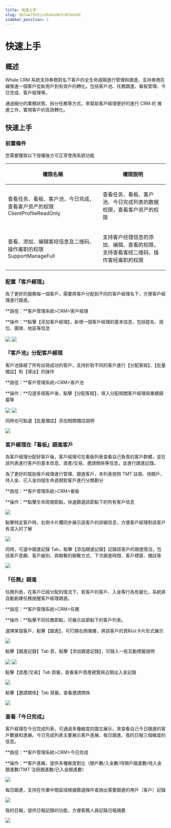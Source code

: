 ```yaml
---
title: 快速上手
slug: QUlww7SV3iiohxkxUb7c8CkenXd
sidebar_position: 1
---
```



# 快速上手

## 概述

Whale CRM 系統支持券商對名下客戶的全生命週期進行管理和跟進，支持券商在線推進一個客戶從新用戶到有效戶的轉化。包括客戶池、任務跟進、看板管理、今日完成、客戶經理等。

通過細分的業務狀態、拆分任務等方式，來幫助客戶經理更好的進行 CRM 的 推進工作，實現客戶的高效轉化。

## 快速上手

### 前置條件

您需要獲取以下授權後方可正常使用系統功能

<table header_row="1">
<colgroup>
<col width="437"/>
<col width="393"/>
</colgroup>
<thead>
<tr><th><p>權限名稱</p></th><th><p>權限說明</p></th></tr>
</thead>
<tbody>
<tr><td><p>查看任务、看板、客户池、今日完成，查看客户资产的权限<br/>ClientProfileReadOnly</p></td><td><p>查看任务、看板、客户池、今日完成列表的数据权限，查看客户资产的权限</p></td></tr>
<tr><td><p>查看、添加、编辑客经信息及二维码、操作离职的权限<br/>SupportManageFull</p></td><td><p>支持客户经理信息的添加、编辑、查看的权限，支持查看客经二维码、操作客经离职的权限</p></td></tr>
</tbody>
</table>

### 配置『客戶經理』

為了更好的服務每一個客戶，需要將客戶分配到不同的客戶經理名下，方便客戶經理進行跟進。

**路徑：**客戶管理系統&gt;CRM&gt;客戶經理

**操作：**點擊【添加客戶經理】，新增一個客戶經理的基本信息，包括姓名、崗位、團隊、地區等信息

<img src="/assets/Rotvb1CykoyT2JxRZFIcDQLRn0e.png" src-width="3232" src-height="1526" align="center"/>

<img src="/assets/HzbIbFER8oXYfixKYfjclMXVnNd.png" src-width="1280" src-height="669" align="center"/>

### 『客戶池』分配客戶經理

客戶池匯總了所有註冊成功的客戶，支持針對不同的客戶進行【分配客經】、【批量備註】和【導出】的操作

**路徑：**客戶管理系統&gt;CRM&gt;客戶池

**操作：**勾選多個客戶後，點擊【分配客經】，填入分配相關客戶經理與業績歸屬等

<img src="/assets/FUv1bF9LyoxoGcx5DB2cOywtnAc.png" src-width="3198" src-height="1606" align="center"/>

<img src="/assets/BDYNbiV2doIWWqx6WF6cWuhXnRd.png" src-width="3230" src-height="1624" align="center"/>

同時也可點選【批量備註】添加相關備註說明

<img src="/assets/M6znbtpPGoRvIsxVQs0c5eCinLe.png" src-width="2266" src-height="1066" align="center"/>

### 客戶經理在『看板』跟進客戶

為客戶經理分配好客戶後，客戶經理可在看板列表查看自己負責的客戶群體，並在該列表進行客戶的基本信息、資產/交易、邀請關係等信息，並進行跟進記錄。

為了更好的幫助客戶經理進行管理、跟進客戶，本列表按照 TMT 註冊、待開戶、待入金、已入金四個生命週期對客戶進行分類劃分

**路徑：**客戶管理系統&gt;CRM&gt;看板

**操作：**點擊生命周期節點，快速篩選該節點下的所有客戶信息

<img src="/assets/GrbLbL5ANogpX2xMMpecH30lnOh.png" src-width="1280" src-height="610" align="center"/>

點擊特定客戶時，右側卡片欄同步展示該客戶的詳細信息，方便客戶經理對該客戶有深入的了解

<img src="/assets/FXuHbTETGozUeLxhalLcCkLHnfe.png" src-width="3222" src-height="1438" align="center"/>

同時，可選中跟進記錄 Tab，點擊【添加跟進記錄】記錄該客戶的跟進情況，包括客戶意願、客戶級別、與聯繫的聯繫方式、下次跟進時間、客戶標簽、備註等

<img src="/assets/S2FbbmsYvoIuHLx0XI4cRbcpnTe.png" src-width="2404" src-height="1498" align="center"/>

### 『任務』跟進

任務列表，在客戶已經分配的情況下，若客戶的客戶、入金等行為有變化，系統將自動創建任務提醒客戶經理跟進。

**路徑：**客戶管理系統&gt;CRM&gt;任務

**操作：**點擊不同任務節點，可展示該節點下的客戶列表。

選擇某個客戶，點擊【跟進】，可打開右側彈層，將該客戶的資料以卡片形式展示

<img src="/assets/ZvQ2bdi6zo4jk6xrIFRc4N1rn9g.png" src-width="3256" src-height="1482" align="center"/>

點擊【跟進記錄】Tab 頁，點擊【添加跟進記錄】，可錄入一些互動標籤說明

<img src="/assets/KmkObos5dogxQbxe8bKcD6kbn2g.png" src-width="2242" src-height="1252" align="center"/>

<img src="/assets/WeEZb5I01oKdptxnwZvcavkaneg.png" src-width="2228" src-height="1612" align="center"/>

點擊【資產/交易】Tab 頁籤，查看客戶資產總覽與近期出入金記錄

<img src="/assets/Xne7bqA3hoxMBpx5PyocmxhlnRg.png" src-width="2216" src-height="1624" align="center"/>

點擊【邀請關係】Tab 頁籤，查看邀請關係

<img src="/assets/UOBvbCVnro3DhUxoE3pckRHAnid.png" src-width="2230" src-height="1608" align="center"/>

### 查看『今日完成』

客戶經理在今日完成列表，可通過多種維度的圖文展示，來查看自己今日跟進的客戶數據和進展。今日完成列表主要展示客戶進展、每日跟進、我的日報三個維度的信息。

**路徑：**客戶管理系統&gt;CRM&gt;今日完成

**操作：**客戶進展，提供多種維度對比（開戶數/入金數/待開戶跟進數/待入金跟進數/TMT 注冊跟進數/已入金跟進數）

<img src="/assets/J1O1bIrYTolxhaxUVaecNjqvnir.png" src-width="2322" src-height="1438" align="center"/>

每日跟進，支持在作業中間區域根據篩選條件查詢出需要跟進的用戶（客戶）記錄

<img src="/assets/OFHab5gKEortWYxM0fIcyYkXnOe.png" src-width="2322" src-height="1442" align="center"/>

我的日報，提供日報記錄的功能，方便客務人員記錄日報摘要

<img src="/assets/GtccbelxzojjCax0KMRcJm0fnBR.png" src-width="2322" src-height="1412" align="center"/>

